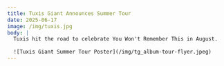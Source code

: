 ```yaml
---
title: Tuxis Giant Announces Summer Tour
date: 2025-06-17
image: /img/tuxis.jpg
body: |
  Tuxis hit the road to celebrate You Won't Remember This in August.
  
  ![Tuxis Giant Summer Tour Poster](/img/tg_album-tour-flyer.jpeg)
---
```

